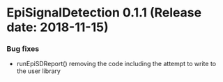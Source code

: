 EpiSignalDetection 0.1.1 (Release date: 2018-11-15)
==============================================================

### Bug fixes

* runEpiSDReport() removing the code including the attempt to write to the user library
